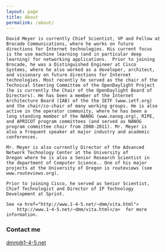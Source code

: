 ```yaml
---
layout: page
title: About
permalink: /about/
---
```



	David Meyer is currently Chief Scientist, VP and Fellow at
	Brocade Communications, where he works on future
	directions for Internet technologies. His current focus
	is the use machine learning (and in particular deep
	learning) for networking applications.  Prior to joining
	Brocade, he was a Distinguished Engineer at Cisco
	Systems, where he also worked as a developer, architect,
	and visionary on future directions for Internet
	technologies. Most recently he served as the chair of the
	Technical Steering Committee of the OpenDaylight Project
	(he is currently the Chair of the OpenDaylight Board of
	Directors). He has been a member of the Internet
	Architecture Board (IAB) of the the IETF (www.ietf.org)
	and the chair/co-chair of many working groups. He is also
	active in the operator community, where he has been a
	long standing member of the NANOG (www.nanog.org), RIPE,
	and APRICOT program committees (and served as NANOG
	program committee chair from 2008-2011). Mr. Meyer is
	also a frequent speaker at major industry and academic
	conferences. 

	Mr. Meyer is also currently Director of the Advanced
	Network Technology Center at the University of
	Oregon where he is also a Senior Research Scientist in
	the department of Computer Science.. One of his major
	projects at the University of Oregon is routeviews (see
	www.routeviews.org). 

	Prior to joining Cisco, he served as Senior Scientist,
	Chief Technologist and Director of IP Technology
	Development at Sprint. 

	See <a href="http://www.1-4-5.net/~dmm/vita.html">
        http://www.1-4-5.net/~dmm/vita.html</a>  for more
	information. 


### Contact me

[dmm@1-4-5.net](mailto:dmm@1-4-5.net)
